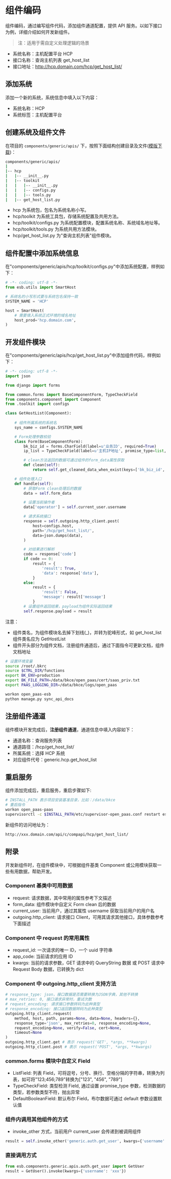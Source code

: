 # 组件编码

组件编码，通过编写组件代码，添加组件通道配置，提供 API 服务。以如下接口为例，详细介绍如何开发新组件。

> 注：适用于需自定义处理逻辑的场景

- 系统名称：主机配置平台 HCP
- 接口名称：查询主机列表 get_host_list
- 接口地址：http://hcp.domain.com/hcp/get_host_list/

## 添加系统

添加一个新的系统，系统信息中填入以下内容：

- 系统名称：HCP
- 系统标签：主机配置平台

## 创建系统及组件文件

在项目的 `components/generic/apis/` 下，按照下面结构创建目录及文件([模版下载](https://bktencent-1252002024.file.myqcloud.com/hcp.tar.gz))：

```bash
components/generic/apis/
|
|-- hcp
|   |-- __init__.py
|   |-- toolkit
|   |   |-- __init__.py
|   |   |-- configs.py
|   |   |-- tools.py
|   |-- get_host_list.py
```

- hcp 为系统包，包名为系统名称小写。
- hcp/toolkit 为系统工具包，存储系统配置及共用方法。
- hcp/toolkit/configs.py 为系统配置模块，配置系统名称、系统域名地址等。
- hcp/toolkit/tools.py 为系统共用方法模块。
- hcp/get_host_list.py 为"查询主机列表"组件模块。

## 组件配置中添加系统信息

在"components/generic/apis/hcp/toolkit/configs.py"中添加系统配置，样例如下：

```python
# -*- coding: utf-8 -*-
from esb.utils import SmartHost

# 系统名的小写形式要与系统包名保持一致
SYSTEM_NAME = 'HCP'

host = SmartHost(
    # 需要填入系统正式环境的域名地址
    host_prod='hcp.domain.com',
)
```

## 开发组件模块

在"components/generic/apis/hcp/get_host_list.py"中添加组件代码，样例如下：

```python
# -*- coding: utf-8 -*-
import json

from django import forms

from common.forms import BaseComponentForm, TypeCheckField
from components.component import Component
from .toolkit import configs

class GetHostList(Component):
    
    # 组件所属系统的系统名
    sys_name = configs.SYSTEM_NAME

    # Form处理参数校验
    class Form(BaseComponentForm):
        bk_biz_id = forms.CharField(label=u'业务ID', required=True)
        ip_list = TypeCheckField(label=u'主机IP地址', promise_type=list, required=False)

        # clean方法返回的数据可通过组件的form_data属性获取
        def clean(self):
            return self.get_cleaned_data_when_exist(keys=['bk_biz_id', 'ip_list'])

    # 组件处理入口
    def handle(self):
        # 获取Form clean处理后的数据
        data = self.form_data

        # 设置当前操作者
        data['operator'] = self.current_user.username

        # 请求系统接口
        response = self.outgoing.http_client.post(
            host=configs.host,
            path='/hcp/get_host_list/',
            data=json.dumps(data),
        )

        # 对结果进行解析
        code = response['code']
        if code == 0:
            result = {
                'result': True,
                'data': response['data'],
            }
        else:
            result = {
                'result': False,
                'message': result['message']
            }
        # 设置组件返回结果，payload为组件实际返回结果
        self.response.payload = result
```

注意：

- 组件类名，为组件模块名去掉下划线\(\_\)，并转为驼峰形式，如 get_host_list 组件类名应为 GetHostList
- 组件开头部分为组件文档，注册组件通道后，通过下面指令可更新文档，组件文档地址

```bash
# 设置环境变量
source /root/.bkrc
source $CTRL_DIR/functions
export BK_ENV=production
export BK_FILE_PATH=/data/bkce/open_paas/cert/saas_priv.txt
export PAAS_LOGGING_DIR=/data/bkce/logs/open_paas

workon open_paas-esb
python manage.py sync_api_docs
```

## 注册组件通道

组件模块开发完成后，**注册组件通道**，通道信息中填入内容如下：

- 通道名称：查询服务列表
- 通道路径：/hcp/get_host_list/
- 所属系统：选择 HCP 系统
- 对应组件代号：generic.hcp.get_host_list

## 重启服务

组件添加完成后，重启服务，重启步骤如下:

```bash
# INSTALL_PATH 表示项目安装基准目录，比如：/data/bkce
# 重启指令
workon open_paas-paas
supervisorctl -c $INSTALL_PATH/etc/supervisor-open_paas.conf restart esb
```
新组件的访问地址为：

```bash
http://xxx.domain.com/api/c/compapi/hcp/get_host_list/
```

## 附录

开发新组件时，在组件模块中，可根据组件基类 Component 或公用模块获取一些有用数据，帮助开发。

### Component 基类中可用数据

- request: 请求数据，其中常用的属性参考下文描述
- form_data: 组件模块中自定义 Form clean 后的数据
- current_user: 当前用户，通过其属性 username 获取当前用户的用户名
- outgoing.http_client: 请求接口 Client，可用其请求其他接口，具体参数参考下面描述

### Component 中 request 的常用属性

- request_id: 一次请求的唯一 ID，一个 uuid 字符串
- app_code: 当前请求的应用 ID
- kwargs: 当前的请求参数，GET 请求中的 QueryString 数据 或 POST 请求中 Request Body 数据，已转换为 dict

### Component 中 outgoing.http_client 支持方法

```python
# response_type: json，接口数据是否需要转换为JSON字典，其他不转换
# max_retries: 0, 接口请求异常时，重试次数
# request_encoding: 请求接口参数转码为此种类型
# response_encoding: 接口返回数据转码为此种类型
outgoing.http_client.request(
    method, host, path, params=None, data=None, headers={},
    response_type='json', max_retries=0, response_encoding=None,
    request_encoding=None, verify=False, cert=None,
    timeout=None
)
outgoing.http_client.get # 表示 request('GET', *args, **kwargs)
outgoing.http_client.post # 表示 request('POST', *args, **kwargs)
```

### common.forms 模块中自定义 Field

- ListField: 列表 Field，可将逗号，分号、换行、空格分隔的字符串，转换为列表，如可将"123;456;789"转换为["123", "456", "789"]
- TypeCheckField: 类型检测 Field, 通过设置 promise_type 参数，检测数据的类型，若参数类型不符，抛出异常
- DefaultBooleanField: 默认布尔 Field，布尔数据可通过 default 参数设置默认值

### 组件内调用其他组件的方式

- invoke_other 方式，当前用户 current_user 会传递到被调用组件

```python
result = self.invoke_other('generic.auth.get_user', kwargs={'username': 'xxx'})
```

### 直接调用方式

```python
from esb.components.generic.apis.auth.get_user import GetUser
result = GetUser().invoke(kwargs={'username': 'xxx'})
```
